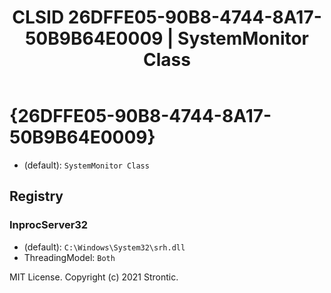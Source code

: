 ﻿---
title: "CLSID 26DFFE05-90B8-4744-8A17-50B9B64E0009 | SystemMonitor Class"
excerpt: What is COM-Object CLSID 26DFFE05-90B8-4744-8A17-50B9B64E0009?
---

# {26DFFE05-90B8-4744-8A17-50B9B64E0009}

* (default): `SystemMonitor Class`

## Registry


### InprocServer32

* (default): `C:\Windows\System32\srh.dll`
* ThreadingModel: `Both`

MIT License. Copyright (c) 2021 Strontic.


